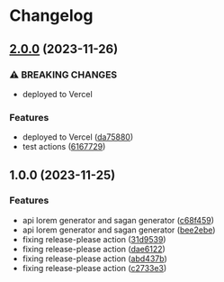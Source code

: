 # Changelog

## [2.0.0](https://github.com/sergiorgiraldo/lorem/compare/v1.0.0...v2.0.0) (2023-11-26)


### ⚠ BREAKING CHANGES

* deployed to Vercel

### Features

* deployed to Vercel ([da75880](https://github.com/sergiorgiraldo/lorem/commit/da75880349920d41bfc00185bbcc7b4e58e47695))
* test actions ([6167729](https://github.com/sergiorgiraldo/lorem/commit/6167729375f23543664f8cf799f4571e312ed93f))

## 1.0.0 (2023-11-25)


### Features

* api lorem generator and sagan generator ([c68f459](https://github.com/sergiorgiraldo/lorem/commit/c68f4597d4c739d05a384ac1f12c59b4d06d8a98))
* api lorem generator and sagan generator ([bee2ebe](https://github.com/sergiorgiraldo/lorem/commit/bee2ebe1dc008ab49e2d55be619a14f542277faf))
* fixing release-please action ([31d9539](https://github.com/sergiorgiraldo/lorem/commit/31d95395bb1c71f50c4d000803567099cba6a882))
* fixing release-please action ([dae6122](https://github.com/sergiorgiraldo/lorem/commit/dae61220910e15e7cbef7b458087c887e86d12ec))
* fixing release-please action ([abd437b](https://github.com/sergiorgiraldo/lorem/commit/abd437bd9e37fd6154f141642bf3989ddd37ee41))
* fixing release-please action ([c2733e3](https://github.com/sergiorgiraldo/lorem/commit/c2733e361db25d7d2e4c02089b81b071e43d64ff))
